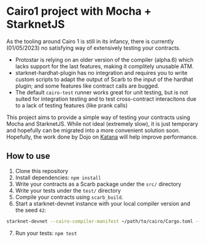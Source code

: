 # Cairo1 project with Mocha + StarknetJS

As the tooling around Cairo 1 is still in its infancy, there is currently (01/05/2023)
no satisfying way of extensively testing your contracts.

- Protostar is relying on an older version of the compiler (alpha.6) which lacks support for the last features, making it complitely unusable ATM.
- starknet-hardhat-plugin has no integration and requires you to write custom scripts to adapt the output of Scarb to the input of the hardhat plugin; and some features like contract calls are bugged.
- The default `cairo-test` runner works great for unit testing, but is not suited for integration testing and to test cross-contract interacitons due to a lack of testing features (like prank calls)

This project aims to provide a simple way of testing your contracts using Mocha and StarknetJS. While not ideal (extremely slow), it is just temporary and hopefully can be migrated into a more convenient solution soon. Hopefully, the work done by Dojo on [Katana](https://github.com/dojoengine/katana) will help improve performance.

## How to use

1. Clone this repository
2. Install dependencies: `npm install`
3. Write your contracts as a Scarb package under the `src/` directory
4. Write your tests under the `test/` directory
5. Compile your contracts using `scarb_build`.
6. Start a starknet-devnet instance with your local compiler version and the seed `42`:

```bash
starknet-devnet --cairo-compiler-manifest ~/path/to/cairo/Cargo.toml --seed 42
```

7. Run your tests: `npm test`
